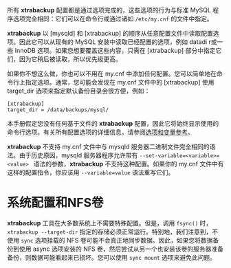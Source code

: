所有 **xtrabackup** 配置都是通过选项完成的，这些选项的行为与标准 MySQL 程序选项完全相同：它们可以在命令行或通过诸如 `/etc/my.cnf` 的文件中指定。

**xtrabackup** 以 [mysqld] 和 [xtrabackup] 的顺序从任意配置文件中读取配置选项。因此它可以从现有的 MySQL 安装中读取已经配置的选项，例如 datadi r或一些 InnoDB 选项。如果您想要覆盖这些内容，只需在 [xtrabackup] 部分中指定它们，因为它稍后被读取，所以优先级更高。

如果你不想这么做，你也可以不用在 my.cnf 中添加任何配置。您可以简单地在命令行上指定选项。通常，您可能会发现在 my.cnf 文件中的 [xtrabackup] 使用 target_dir 选项来指定默认备份目录会很方便，例如：
```
[xtrabackup]
target_dir = /data/backups/mysql/
```

本手册假定您没有任何基于文件的 **xtrabackup** 配置，因此它将始终显示使用的命令行选项。有关所有配置选项的详细信息，请参阅[选项和变量参考](https://www.percona.com/doc/percona-xtrabackup/LATEST/xtrabackup_bin/xbk_option_reference.html#xbk-option-reference)。

**xtrabackup** 不支持 my.cnf 文件中与 mysqld 服务器二进制文件完全相同的语法。由于历史原因，mysqld 服务器程序允许带有 `--set-variable=<variable>=<value> ` 语法的参数，**xtrabackup** 不支持这种配置。如果你的 my.cnf 文件中有这样的配置指令，你应该用 `--variable=value` 语法重写它们。

# 系统配置和NFS卷

**xtrabackup** 工具在大多数系统上不需要特殊配置。但是，调用 `fsync()` 时，`xtrabackup --target-dir` 指定的存储必须正常运行。特别地，我们注意到，不使用 `sync` 选项挂载的 NFS 卷可能不会真正地同步数据。因此，如果您将数据备份到使用 async 选项安装的 NFS 卷，然后尝试从另一个也安装该卷的服务器准备备份，则数据可能看起来已损坏。您可以使用 `sync mount` 选项来避免此问题。